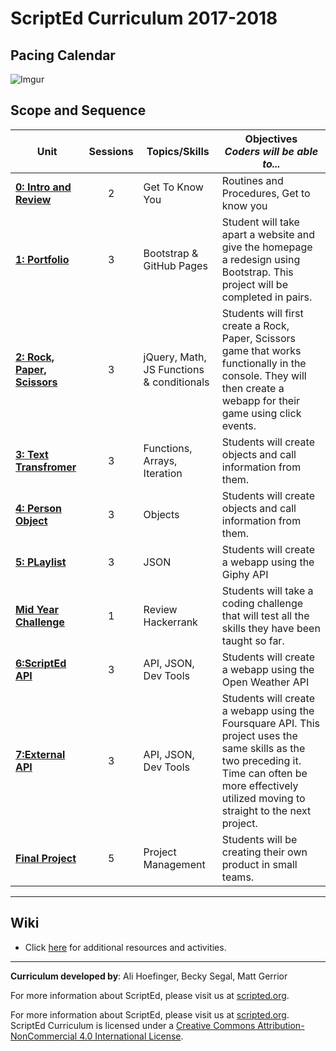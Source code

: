 # ScriptEd Curriculum 2017-2018

## Pacing Calendar
![Imgur](http://i.imgur.com/8LibL1t.png)

## Scope and Sequence

| Unit  | Sessions | Topics/Skills |  Objectives <br> *Coders will be able to...* |
|-------|:-------:|------|--------------|
| [**0: Intro and Review**](units/unit0)|2  | Get To Know You | Routines and Procedures, Get to know you |
| [**1: Portfolio**](units/unit1) | 3  | Bootstrap & GitHub Pages| Student will take apart a website and give the homepage a redesign using Bootstrap. This project will be completed in pairs. |
| [**2: Rock, Paper, Scissors**](units/unit2) | 3  | jQuery, Math, JS Functions & conditionals | Students will first create a Rock, Paper, Scissors game that works functionally in the console. They will then create a webapp for their game using click events.|
| [**3: Text Transfromer**](units/5-JSobjects) | 3  | Functions, Arrays, Iteration| Students will create objects and call information from them. |
| [**4: Person Object**](units/5-JSobjects) | 3  | Objects| Students will create objects and call information from them. |
| [**5: PLaylist**](units/6-giphyAPI) | 3  |  JSON | Students will create a webapp using the Giphy API|
| [**Mid Year Challenge**](units/midYearChallenge) | 1  | Review Hackerrank| Students will take a coding challenge that will test all the skills they have been taught so far.|
| [**6:ScriptEd  API**](units/7-openWeatherAPI) | 3  | API, JSON, Dev Tools| Students will create a webapp using the Open Weather API|
| [**7:External API**](units/opt-FoursquareAPI)| 3   | API, JSON, Dev Tools| Students will create a webapp using the Foursquare API. This project uses the same skills as the two preceding it. Time can often be more effectively utilized moving to straight to the next project. |
| [**Final Project**](units/9-entrepreneur) | 5  | Project Management| Students will be creating their own product in small teams. |

----
## Wiki

* Click [here](https://github.com/ScriptEdcurriculum/curriculum17-18/wiki/1.-Foundations#foundations-course-resources) for additional resources and activities.

----
**Curriculum developed by**: Ali Hoefinger, Becky Segal, Matt Gerrior

For more information about ScriptEd, please visit us at [scripted.org](https://www.scripted.org). 
<br>


For more information about ScriptEd, please visit us at [scripted.org](https://www.scripted.org). 
<br>
ScriptEd Curriculum is licensed under a <a rel="license" href="http://creativecommons.org/licenses/by-nc/4.0/">Creative Commons Attribution-NonCommercial 4.0 International License</a>. 
